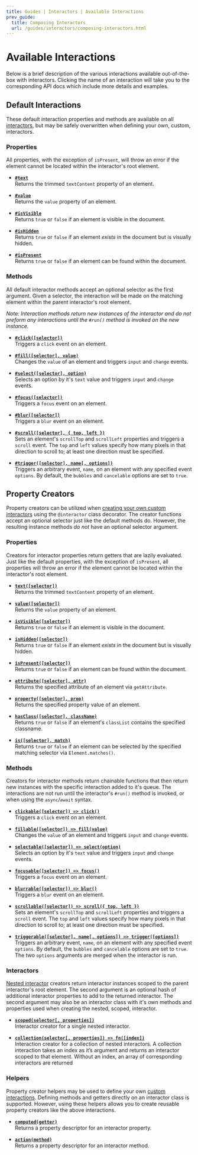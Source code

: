 ```yaml
---
title: Guides | Interactors | Available Interactions
prev_guide:
  title: Composing Interactors
  url: /guides/interactors/composing-interactors.html
---
```


# Available Interactions

Below is a brief description of the various interactions available
out-of-the-box with interactors. Clicking the name of an interaction
will take you to the corresponding API docs which include more details
and examples.

## Default Interactions

These default interaction properties and methods are available on all
[interactors](/guides/interactors/introduction/), but may be safely
overwritten when defining your own, custom, interactors.

### Properties

All properties, with the exception of `isPresent`, will throw an error
if the element cannot be located within the interactor's root element.

- **[`#text`](/docs/interactor/#/Interactor#text)** <br/>
  Returns the trimmed `textContent` property of an element.

- **[`#value`](/docs/interactor/#/Interactor#value)** <br/>
  Returns the `value` property of an element.

- **[`#isVisible`](/docs/interactor/#/Interactor#isVisible)** <br/>
  Returns `true` or `false` if an element is visible in the document.

- **[`#isHidden`](/docs/interactor/#/Interactor#isHidden)** <br/>
  Returns `true` or `false` if an element _exists_ in the document but
  is visually hidden.

- **[`#isPresent`](/docs/interactor/#/Interactor#isPresent)** <br/>
  Returns `true` or `false` if an element can be found within the
  document.

### Methods

All default interactor methods accept an optional selector as the
first argument. Given a selector, the interaction will be made on the
matching element within the parent interactor's root element.

_Note: Interaction methods return new instances of the interactor and
do not preform any interactions until the `#run()` method is invoked
on the new instance._

- **[`#click([selector])`](/docs/interactor/#/Interactor#click)** <br/>
  Triggers a `click` event on an element.

- **[`#fill([selector], value)`](/docs/interactor/#/Interactor#fill)** <br/>
  Changes the `value` of an element and triggers `input` and `change`
  events.

- **[`#select([selector], option)`](/docs/interactor/#/Interactor#select)** <br/>
  Selects an option by it's `text` value and triggers `input` and
  `change` events.

- **[`#focus([selector])`](/docs/interactor/#/Interactor#focus)** <br/>
  Triggers a `focus` event on an element.

- **[`#blur([selector])`](/docs/interactor/#/Interactor#blur)** <br/>
  Triggers a `blur` event on an element.

- **[`#scroll([selector], { top, left })`](/docs/interactor/#/Interactor#scroll)** <br/>
  Sets an element's `scrollTop` and `scrollLeft` properties and
  triggers a `scroll` event. The `top` and `left` values specify how
  many pixels in that direction to scroll to; at least one direction
  must be specified.

- **[`#trigger([selector], name[, options])`](/docs/interactor/#/Interactor#trigger)** <br/>
  Triggers an arbitrary event, `name`, on an element with any
  specified event `options`. By default, the `bubbles` and
  `cancelable` options are set to `true`.

## Property Creators

Property creators can be utilized when [creating your own custom
interactors](/guides/interactors/custom-interactors/) using the
`@interactor` class decorator. The creator functions accept an
optional selector just like the default methods do. However, the
resulting instance methods _do not_ have an optional selector
argument.

### Properties

Creators for interactor properties return getters that are lazily
evaluated. Just like the default properties, with the exception of
`isPresent`, all properties will throw an error if the element cannot
be located within the interactor's root element.

- **[`text([selector])`](/docs/interactor/#/text)** <br/>
  Returns the trimmed `textContent` property of an element.

- **[`value([selector])`](/docs/interactor/#/value)** <br/>
  Returns the `value` property of an element.

- **[`isVisible([selector])`](/docs/interactor/#/isVisible)** <br/>
  Returns `true` or `false` if an element is visible in the document.

- **[`isHidden([selector])`](/docs/interactor/#/isHidden)** <br/>
  Returns `true` or `false` if an element _exists_ in the document but
  is visually hidden.

- **[`isPresent([selector])`](/docs/interactor/#/isPresent)** <br/>
  Returns `true` or `false` if an element can be found within the
  document.

- **[`attribute([selector], attr)`](/docs/interactor/#/attribute)** <br/>
  Returns the specified attribute of an element via `getAttribute`.

- **[`property([selector], prop)`](/docs/interactor/#/property)** <br/>
  Returns the specified property value of an element.

- **[`hasClass([selector], className)`](/docs/interactor/#/hasClass)** <br/>
  Returns `true` or `false` if an element's `classList` contains
  the specified classname.

- **[`is([selector], match)`](/docs/interactor/#/is)** <br/>
  Returns `true` or `false` if an element can be selected by the
  specified matching selector via `Element.matches()`.

### Methods

Creators for interactor methods return chainable functions that then
return new instances with the specific interaction added to it's
queue. The interactions are not run until the interactor's `#run()`
method is invoked, or when using the `async`/`await` syntax.

- **[`clickable([selector]) => click()`](/docs/interactor/#/clickable)** <br/>
  Triggers a `click` event on an element.

- **[`fillable([selector]) => fill(value)`](/docs/interactor/#/fillable)** <br/>
  Changes the `value` of an element and triggers `input` and `change`
  events.

- **[`selectable([selector]) => select(option)`](/docs/interactor/#/selectable)** <br/>
  Selects an option by it's `text` value and triggers `input` and
  `change` events.

- **[`focusable([selector]) => focus()`](/docs/interactor/#/focusable)** <br/>
  Triggers a `focus` event on an element.

- **[`blurrable([selector]) => blur()`](/docs/interactor/#/blurrable)** <br/>
  Triggers a `blur` event on an element.

- **[`scrollable([selector]) => scroll({ top, left })`](/docs/interactor/#/scrollable)** <br/>
  Sets an element's `scrollTop` and `scrollLeft` properties and
  triggers a `scroll` event. The `top` and `left` values specify how
  many pixels in that direction to scroll to; at least one direction
  must be specified.

- **[`triggerable([selector], name[, options]) => trigger([options])`](/docs/interactor/#/triggerable)** <br/>
  Triggers an arbitrary event, `name`, on an element with any
  specified event `options`. By default, the `bubbles` and
  `cancelable` options are set to `true`. The two `options` arguments
  are merged when the interactor is run.

### Interactors

[Nested interactor](/guides/interactors/composing-interactors/)
creators return interactor instances scoped to the parent interactor's
root element. The second argument is an optional hash of additional
interactor properties to add to the returned interactor. The second
argument may also be an interactor class with it's own methods and
properties used when creating the nested, scoped, interactor.

- **[`scoped(selector[, properties])`](/docs/interactor/#/scoped)** <br/>
  Interactor creator for a single nested interactor.

- **[`collection(selector[, properties]) => fn([index])`](/docs/interactor/#/collection)** <br/>
  Interaction creator for a collection of nested interactors. A
  collection interaction takes an index as it’s argument and returns
  an interactor scoped to that element. Without an index, an array of
  corresponding interactors are returned

### Helpers

Property creator helpers may be used to define your own [custom
interactions](/guides/interactors/custom-interactors/#custom-interaction-creators).
Defining methods and getters directly on an interactor class is
supported. However, using these helpers allows you to create reusable
property creators like the above interactions.

- **[`computed(getter)`](/docs/interactor/#/computed)** <br/>
  Returns a property descriptor for an interactor property.

- **[`action(method)`](/docs/interactor/#/action)** <br/>
  Returns a property descriptor for an interactor method.
